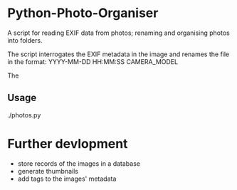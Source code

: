 Python-Photo-Organiser
======================

A script for reading EXIF data from photos; renaming and organising photos into folders.

The script interrogates the EXIF metadata in the image and renames the file in the format:
YYYY-MM-DD HH:MM:SS CAMERA_MODEL

The 

Usage
-----
 ./photos.py
 
Further devlopment
==================
- store records of the images in a database
- generate thumbnails
- add tags to the images' metadata